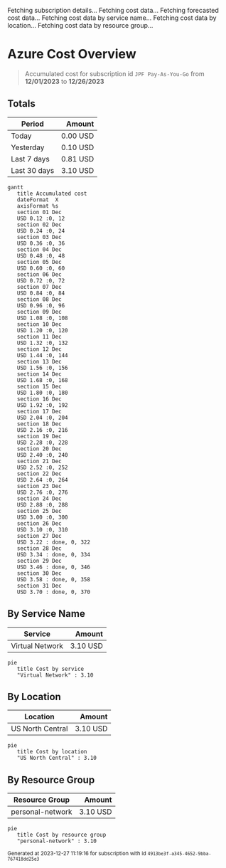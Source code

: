 Fetching subscription details...
Fetching cost data...
Fetching forecasted cost data...
Fetching cost data by service name...
Fetching cost data by location...
Fetching cost data by resource group...
# Azure Cost Overview

> Accumulated cost for subscription id `JPF Pay-As-You-Go` from **12/01/2023** to **12/26/2023**

## Totals

|Period|Amount|
|---|---:|
|Today|0.00 USD|
|Yesterday|0.10 USD|
|Last 7 days|0.81 USD|
|Last 30 days|3.10 USD|

```mermaid
gantt
   title Accumulated cost
   dateFormat  X
   axisFormat %s
   section 01 Dec
   USD 0.12 :0, 12
   section 02 Dec
   USD 0.24 :0, 24
   section 03 Dec
   USD 0.36 :0, 36
   section 04 Dec
   USD 0.48 :0, 48
   section 05 Dec
   USD 0.60 :0, 60
   section 06 Dec
   USD 0.72 :0, 72
   section 07 Dec
   USD 0.84 :0, 84
   section 08 Dec
   USD 0.96 :0, 96
   section 09 Dec
   USD 1.08 :0, 108
   section 10 Dec
   USD 1.20 :0, 120
   section 11 Dec
   USD 1.32 :0, 132
   section 12 Dec
   USD 1.44 :0, 144
   section 13 Dec
   USD 1.56 :0, 156
   section 14 Dec
   USD 1.68 :0, 168
   section 15 Dec
   USD 1.80 :0, 180
   section 16 Dec
   USD 1.92 :0, 192
   section 17 Dec
   USD 2.04 :0, 204
   section 18 Dec
   USD 2.16 :0, 216
   section 19 Dec
   USD 2.28 :0, 228
   section 20 Dec
   USD 2.40 :0, 240
   section 21 Dec
   USD 2.52 :0, 252
   section 22 Dec
   USD 2.64 :0, 264
   section 23 Dec
   USD 2.76 :0, 276
   section 24 Dec
   USD 2.88 :0, 288
   section 25 Dec
   USD 3.00 :0, 300
   section 26 Dec
   USD 3.10 :0, 310
   section 27 Dec
   USD 3.22 : done, 0, 322
   section 28 Dec
   USD 3.34 : done, 0, 334
   section 29 Dec
   USD 3.46 : done, 0, 346
   section 30 Dec
   USD 3.58 : done, 0, 358
   section 31 Dec
   USD 3.70 : done, 0, 370
```

## By Service Name

|Service|Amount|
|---|---:|
|Virtual Network|3.10 USD|

```mermaid
pie
   title Cost by service
   "Virtual Network" : 3.10
```

## By Location

|Location|Amount|
|---|---:|
|US North Central|3.10 USD|

```mermaid
pie
   title Cost by location
   "US North Central" : 3.10
```

## By Resource Group

|Resource Group|Amount|
|---|---:|
|personal-network|3.10 USD|

```mermaid
pie
   title Cost by resource group
   "personal-network" : 3.10
```

<sup>Generated at 2023-12-27 11:19:16 for subscription with id `4913be3f-a345-4652-9bba-767418dd25e3`</sup>
